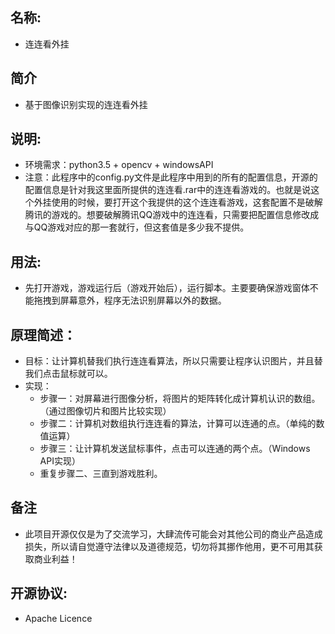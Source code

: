 
## 名称:
- 连连看外挂

## 简介
- 基于图像识别实现的连连看外挂

## 说明:
- 环境需求：python3.5 + opencv + windowsAPI
- 注意：此程序中的config.py文件是此程序中用到的所有的配置信息，开源的配置信息是针对我这里面所提供的连连看.rar中的连连看游戏的。也就是说这个外挂使用的时候，要打开这个我提供的这个连连看游戏，这套配置不是破解腾讯的游戏的。想要破解腾讯QQ游戏中的连连看，只需要把配置信息修改成与QQ游戏对应的那一套就行，但这套值是多少我不提供。

## 用法:
- 先打开游戏，游戏运行后（游戏开始后），运行脚本。主要要确保游戏窗体不能拖拽到屏幕意外，程序无法识别屏幕以外的数据。

## 原理简述：
- 目标：让计算机替我们执行连连看算法，所以只需要让程序认识图片，并且替我们点击鼠标就可以。
- 实现：
    - 步骤一：对屏幕进行图像分析，将图片的矩阵转化成计算机认识的数组。（通过图像切片和图片比较实现）
    - 步骤二：计算机对数组执行连连看的算法，计算可以连通的点。（单纯的数值运算）
    - 步骤三：让计算机发送鼠标事件，点击可以连通的两个点。（Windows API实现）
    - 重复步骤二、三直到游戏胜利。

## 备注
- 此项目开源仅仅是为了交流学习，大肆流传可能会对其他公司的商业产品造成损失，所以请自觉遵守法律以及道德规范，切勿将其挪作他用，更不可用其获取商业利益！

## 开源协议:
- Apache Licence
